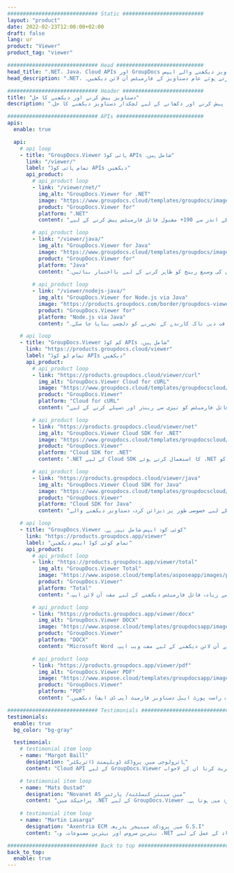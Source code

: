 ```yaml
---
############################# Static ##########################
layout: "product"
date: 2022-02-23T12:00:00+02:00
draft: false
lang: ur
product: "Viewer"
product_tag: "viewer"

############################# Head ############################
head_title: ".NET، Java، Cloud APIs اور GroupDocs کے ذریعے آن لائن دستاویز دیکھنے والے ایپس"
head_description: ".NET، جاوا اور کلاؤڈ ایپلی کیشنز کے لیے آل ان ون ڈاکومینٹ ویور حل حاصل کریں۔ سادہ ڈریگ اینڈ ڈراپ فیچر کا استعمال کرتے ہوئے عام دستاویز کے فارمیٹس آن لائن دیکھیں۔"

############################# Header ##########################
title: "دستاویز پیش کرنے اور دیکھنے کا حل"
description: "پروگرامرز اور پیشہ ور افراد کے لیے وسیع پیمانے پر استعمال شدہ فائل فارمیٹس کو کہیں بھی پیش کرنے اور دکھانے کے لیے لچکدار دستاویز دیکھنے کا حل۔"

############################# APIs ############################
apis:
  enable: true

  api:
    # api loop
    - title: "GroupDocs.Viewer ہائی کوڈ APIs شامل ہیں۔"
      link: "/viewer/"
      label: "تمام ہائی کوڈ APIs دیکھیں"
      api_product:
        # api_product loop
        - link: "/viewer/net/"
          img_alt: "GroupDocs.Viewer for .NET"
          image: "https://www.groupdocs.cloud/templates/groupdocs/images/product-logos/groupdocs-viewer-net.png"
          product: "GroupDocs.Viewer for"
          platform: ".NET"
          content: "آپ کی ایپلیکیشنز کے اندر سے 190+ مقبول فائل فارمیٹس پیش کرنے کے لیے .NET اور Mono فریم ورک کے لیے ملٹی فارمیٹ دستاویز ویور API۔"

        # api_product loop
        - link: "/viewer/java/"
          img_alt: "GroupDocs.Viewer for Java"
          image: "https://www.groupdocs.cloud/templates/groupdocs/images/product-logos/groupdocs-viewer-java.png"
          product: "GroupDocs.Viewer for"
          platform: "Java"
          content: "جاوا ایپلیکیشنز کو دستاویز دیکھنے اور پیش کرنے کی صلاحیتوں کے ساتھ دستاویزات، تصاویر اور خاکوں کی وسیع رینج کو ظاہر کرنے کے لیے بااختیار بنائیں۔"
        
        # api_product loop
        - link: "/viewer/nodejs-java/"
          img_alt: "GroupDocs.Viewer for Node.js via Java"
          image: "https://products.groupdocs.com/border/groupdocs-viewer-nodejs-java.svg"
          product: "GroupDocs.Viewer for"
          platform: "Node.js via Java"
          content: "اپنی جاوا اسکرپٹ ایپلیکیشنز کو مختلف مائیکروسافٹ آفس دستاویزات، پی ڈی ایف، اور تصاویر کو دکھانے کی طاقت دیں تاکہ کارندے کے تجربے کو دلچسپ بنایا جا سکے۔"

    # api loop
    - title: "GroupDocs.Viewer کم کوڈ APIs شامل ہیں۔"
      link: "https://products.groupdocs.cloud/viewer"
      label: "تمام لو کوڈ APIs دیکھیں"
      api_product:
        # api_product loop
        - link: "https://products.groupdocs.cloud/viewer/curl"
          img_alt: "GroupDocs.Viewer Cloud for cURL"
          image: "https://www.groupdocs.cloud/templates/groupdocscloud/images/sdk/272x272/groupdocs_viewer-for-curl.png"
          product: "GroupDocs.Viewer"
          platform: "Cloud for cURL"
          content: "اپنی ایپلی کیشنز میں مائیکروسافٹ آفس، پی ڈی ایف اور دیگر عام فائل فارمیٹس کو تیزی سے رینڈر اور ڈسپلے کرنے کے لیے CURL RESTful دستاویز ویور API کے ساتھ کام کریں۔"

        # api_product loop
        - link: "https://products.groupdocs.cloud/viewer/net"
          img_alt: "GroupDocs.Viewer Cloud SDK for .NET"
          image: "https://www.groupdocs.cloud/templates/groupdocscloud/images/sdk/272x272/groupdocs_viewer-for-net.png"
          product: "GroupDocs.Viewer"
          platform: "Cloud SDK for .NET"
          content: ".NET کے لیے Cloud SDK کا استعمال کرتے ہوئے .NET ایپلی کیشنز میں طاقتور دستاویز فارمیٹس دیکھنے کی صلاحیتیں شامل کریں۔ دستاویزات کو HTML، PDF یا تصویر کے طور پر دیکھیں۔"

        # api_product loop
        - link: "https://products.groupdocs.cloud/viewer/java"
          img_alt: "GroupDocs.Viewer Cloud SDK for Java"
          image: "https://www.groupdocs.cloud/templates/groupdocscloud/images/sdk/272x272/groupdocs_viewer-for-java.png"
          product: "GroupDocs.Viewer"
          platform: "Cloud SDK for Java"
          content: "جاوا کے لیے خصوصی طور پر ڈیزائن کردہ دستاویز دیکھنے والے SDK کے ساتھ اپنی جاوا ایپلیکیشنز میں اعلیٰ مخلص دستاویز پیش کرنے والی خصوصیات شامل کریں۔"

    # api loop
    - title: "GroupDocs.Viewer کوئی کوڈ ایپس شامل نہیں ہے۔" 
      link: "https://products.groupdocs.app/viewer"
      label: "تمام کوئی کوڈ ایپس دیکھیں"
      api_product:
        # api_product loop
        - link: "https://products.groupdocs.app/viewer/total"
          img_alt: "GroupDocs.Viewer Total"
          image: "https://www.aspose.cloud/templates/asposeapp/images/products/logo/aspose_viewer-app.png"
          product: "GroupDocs.Viewer"
          platform: "Total"
          content: "اپنی پسند کے کسی بھی براؤزر سے 190 سے زیادہ فائل فارمیٹس دیکھنے کے لیے مفت آن لائن ایپ۔"

        # api_product loop
        - link: "https://products.groupdocs.app/viewer/docx"
          img_alt: "GroupDocs.Viewer DOCX"
          image: "https://www.aspose.cloud/templates/groupdocsapp/images/products/logo/groupdocs_words-app.png"
          product: "GroupDocs.Viewer"
          platform: "DOCX"
          content: "Microsoft Word فائلوں کو کسی بھی ڈیوائس سے آن لائن دیکھنے کے لیے مفت ویب ایپ۔"

        # api_product loop
        - link: "https://products.groupdocs.app/viewer/pdf"
          img_alt: "GroupDocs.Viewer PDF"
          image: "https://www.aspose.cloud/templates/groupdocsapp/images/products/logo/groupdocs_pdf-app.png"
          product: "GroupDocs.Viewer"
          platform: "PDF"
          content: "اپنے ویب براؤزر سے براہ راست پورٹ ایبل دستاویز فارمیٹ (پی ڈی ایف) دیکھیں۔"

############################# Testimonials ###############################
testimonials:
  enable: true
  bg_color: "bg-gray"

  testimonial:
    # testimonial item loop
    - name: "Margot Baill"
      designation: "ہائرولوجی میں پروڈکٹ ڈویلپمنٹ ڈائریکٹر"
      content: "Cloud API کے لیے GroupDocs.Viewer کو انٹیگریٹ کرنا ان کے لاجواب Ruby SDK کے ساتھ آسان تھا۔ وہاں بہت ساری کمپنیاں نہیں ہیں جو ہمارے ساتھ کام کرنے کو تیار ہیں جو ہم چاہتے ہیں۔ یہ ایک زبردست شراکت داری ہے۔"

    # testimonial item loop
    - name: "Mats Oustad"
      designation: "Novanet AS میں سینئر کنسلٹنٹ/ پارٹنر"
      content: "پراجیکٹ میں .NET کے لیے GroupDocs.Viewer کو لاگو کرنے اور استعمال کرنے کے بعد ایسا لگتا ہے کہ یہ بہت اچھا کام کر رہا ہے۔ میں نے بہت سارے دستاویزات کے ساتھ تجربہ کیا ہے اور اب تک بہت اچھا ہے۔ میں نے جو کچھ بھی اس پر پھینکا ہے وہ اچھی طرح سے رینڈر کرتا ہے اور اتنا ہی اچھا لگتا ہے جتنا کہ پی ڈی ایف ویور یا ایم ایس ورڈ میں ہوتا ہے۔"
              
    # testimonial item loop
    - name: "Martin Lasarga"
      designation: "Axentria ECM میں پروڈکٹ مینیجر بذریعہ G.S.I"
      content: "بہترین سروس اور بہترین مصنوعات۔ وہ .NET کے نفاذ کے عمل کے لیے GroupDocs.Viewer کے دوران انتہائی مددگار اور جوابدہ تھے، ان کی سفارش نہیں کر سکتے۔"

############################# Back to top ###############################
back_to_top:
  enable: true
---
```

